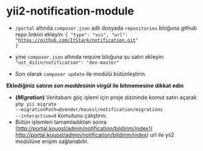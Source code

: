 # yii2-notification-module

* <code>/portal</code> altında <code>composer.json</code> adlı dosyada <code>repositories</code> bloğuna github repo linkini ekleyin:
<code>{ "type": "vcs", "url": "https://github.com/ItStark/notification.git" }</code>

* yine <code>composer.json</code> altında require bloğuna şu satırı ekleyin:
<code>"ust_dizin/notification": "dev-master"</code>

* Son olarak <code>composer update</code> ile modülü bütünleştirin.

**Eklediğiniz satırın _son maddesinin_ virgül ile bitmemesine dikkat edin**

* **(_Migration_)** Veritabanı göç işlemi için proje dizininde komut satırı açarak <code>php yii migrate --migrationPath=@vendor/kouosl/notification/migrations --interactive=0</code> komutunu çalıştırın.
* Bütün işlemleri tamamladıktan sonra [http://portal.kouosl/admin/notification/bildirim/index]( http://portal.kouosl/admin/notification/bildirim/index) url ile yii2 modülüne erişim sağlanabilir.
